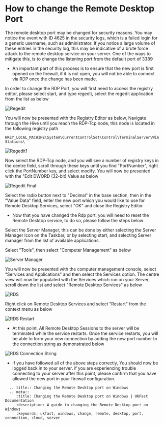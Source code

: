 # How to change the Remote Desktop Port



The remote desktop port may be changed for security reasons. You may notice the event with ID 4625 in the security logs, 
which is a failed login for a generic username, such as administrator. If you notice a large volume of these entries in the security log, this may be indicative of a brute force attack to the remote desktop service on your server.
One of the ways to mitigate this, is to change the listening port from the default port of 3389

* An important part of this process is to ensure that the new port is first opened on the firewall, 
  if it is not open, you will not be able to connect via RDP once the change has been made.

In order to change the RDP Port, you will first need to access the registry editor, please select start, and type regedit, select the regedit application from the list as below

![Regedit](files/rdp_portchange/regedit.PNG)

You will now be presented with the Registry Editor as below, Navigate through the Hive until you reach the RDP-Tcp node, this node is located in the following registry path

`HKEY_LOCAL_MACHINE\System\CurrentControlSet\Control\TerminalServer\WinStations\`
 
![Regedit1](files/rdp_portchange/regedit1.PNG)

Now select the RDP-Tcp node, and you will see a number of registry keys in the centre field, scroll through these keys until you find "PortNumber", right click the PortNumber key, and select modify.
You will now be presented with the "Edit DWORD (32-bit) Value as below

![Regedit Final](files/rdp_portchange/regedit12.PNG)

Select the radio button next to "Decimal" in the base section, then in the "Value Data" field, enter the new port which you would like to use for Remote Desktop Services, select "OK" and close the Registry Editor

* Now that you have changed the Rdp port, you will need to reset the Remote Desktop service, to do so, please follow the steps below

Select the Server Manager, this can be done by either selecting the Server Manager Icon on the Taskbar, or by selecting start, and selecting Server manager from the list of available applications.

Select "Tools", then select "Computer Management" as below 

![Server Manager](files/rdp_portchange/smcomputermanagement.PNG)

You will now be presented with the computer management console, select "Services and Applications" and then select the Services option. 
The centre view will now be populated with the Services which run on your Server, scroll down the list and select "Remote Desktop Services" as below

![RDS](files/rdp_portchange/rds.PNG)

Right click on Remote Desktop Services and select "Restart" from the context menu as below

![RDS Restart](files/rdp_portchange/rightclickrestart.PNG)

* At this point, All Remote Desktop Sessions to the server will be terminated while the service restarts. Once the service restarts, you will be able to form your new connection by adding the new port number to the connection string as demonstrated below

![RDS Connection String](files/rdp_portchange/rdpconnectaltporttrimmed.png)


* If you have followed all of the above steps correctly, You should now be logged back in to your server. if you are experiencing trouble connecting to your server after this point, please confirm that you have allowed the new port in your firewall configuration.


```eval_rst
  .. title:: Changing the Remote Desktop port on Windows
  .. meta::
     :title: Changing the Remote Desktop port on Windows | UKFast Documentation
     :description: A guide to changing the Remote Desktop port on Windows
     :keywords: ukfast, windows, change, remote, desktop, port, connection, cloud, server
